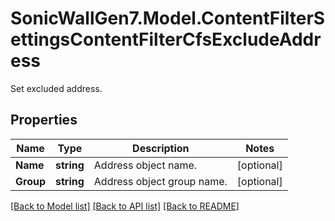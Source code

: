 # SonicWallGen7.Model.ContentFilterSettingsContentFilterCfsExcludeAddress
Set excluded address.

## Properties

Name | Type | Description | Notes
------------ | ------------- | ------------- | -------------
**Name** | **string** | Address object name. | [optional] 
**Group** | **string** | Address object group name. | [optional] 

[[Back to Model list]](../README.md#documentation-for-models) [[Back to API list]](../README.md#documentation-for-api-endpoints) [[Back to README]](../README.md)

